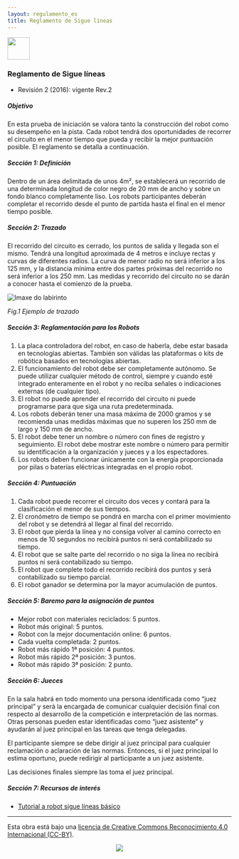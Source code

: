```yaml
---
layout: regulamento_es
title: Reglamento de Sigue líneas
---
```

[<img src="https://upload.wikimedia.org/wikipedia/commons/thumb/6/64/Flag_of_Galicia.svg/300px-Flag_of_Galicia.svg.png" width="50">](seguelinhas_gl)

### Reglamento de Sigue líneas

  - Revisión 2 (2016): vigente Rev.2

##### Objetivo

En esta prueba de iniciación se valora tanto la construcción del robot como su desempeño en la pista. Cada robot tendrá dos oportunidades de recorrer el circuito en el menor tiempo que pueda y recibir la mejor puntuación posible.
El reglamento se detalla a continuación.

##### Sección 1: Definición

Dentro de un área delimitada de unos 4m², se establecerá un recorrido de una determinada longitud de color negro de 20 mm de ancho y sobre un fondo blanco completamente liso. Los robots participantes deberán completar el recorrido desde el punto de partida hasta el final en el menor tiempo posible.

##### Sección 2: Trazado

El recorrido del circuito es cerrado, los puntos de salida y llegada son el mismo. Tendrá una longitud aproximada de 4 metros e incluye rectas y curvas de diferentes radios. La curva de menor radio no será inferior a los 125 mm, y la distancia mínima entre dos partes próximas del recorrido no será inferior a los 250 mm.
Las medidas y recorrido del circuito no se darán a conocer hasta el comienzo de la prueba.

![Imaxe do labirinto](img/linefollower_track.jpg)

*Fig.1 Ejemplo de trazado*

##### Sección 3: Reglamentación para los Robots

1. La placa controladora del robot, en caso de haberla, debe estar basada en tecnologías abiertas. También son válidas las plataformas o kits de robótica basados en tecnologías abiertas.
2. El funcionamiento del robot debe ser completamente autónomo. Se puede utilizar cualquier método de control, siempre y cuando esté integrado enteramente en el robot y no reciba señales o indicaciones externas (de cualquier tipo).
3. El robot no puede aprender el recorrido del circuito ni puede programarse para que siga una ruta predeterminada.
4. Los robots deberán tener una masa máxima de 2000 gramos y se recomienda unas medidas máximas que no superen los 250 mm de largo y 150 mm de ancho.
5. El robot debe tener un nombre o número con fines de registro y seguimiento. El robot debe mostrar este nombre o número para permitir su identificación a la organización y jueces y a los espectadores.
6. Los robots deben funcionar únicamente con la energía proporcionada por pilas o baterías eléctricas integradas en el propio robot.
 
##### Sección 4: Puntuación

1. Cada robot puede recorrer el circuito dos veces y contará para la clasificación el menor de sus tiempos.
2. El cronómetro de tiempo se pondrá en marcha con el primer movimiento del robot y se detendrá al llegar al final del recorrido.
3. El robot que pierda la línea y no consiga volver al camino correcto en menos de 10 segundos no recibirá puntos ni será contabilizado su tiempo.
4. El robot que se salte parte del recorrido o no siga la línea no recibirá puntos ni será contabilizado su tiempo.
5. El robot que complete todo el recorrido recibirá dos puntos y será contabilizado su tiempo parcial.
7. El robot ganador se determina por la mayor acumulación de puntos.
 
##### Sección 5: Baremo para la asignación de puntos

* Mejor robot con materiales reciclados: 5 puntos.
* Robot más original: 5 puntos.
* Robot con la mejor documentación online: 6 puntos.
* Cada vuelta completada: 2 puntos.
* Robot más rápido 1ª posición: 4 puntos.
* Robot más rápido 2ª posición: 3 puntos.
* Robot más rápido 3ª posición: 2 punto.

 
##### Sección 6: Jueces

En la sala habrá en todo momento una persona identificada como “juez principal” y será la encargada de comunicar cualquier decisión final con respecto al desarrollo de la competición e interpretación de las normas. Otras personas pueden estar identificadas como “juez asistente” y ayudarán al juez principal en las tareas que tenga delegadas.

El participante siempre se debe dirigir al juez principal para cualquier reclamación o aclaración de las normas. Entonces, si el juez principal lo estima oportuno, puede redirigir al participante a un juez asistente.

Las decisiones finales siempre las toma el juez principal.

##### Sección 7: Recursos de interés

  * [Tutorial a robot sigue líneas básico](http://todohacker.com/tutoriales/tutorial-robot-siguelineas)

----

Esta obra está bajo una [licencia de Creative Commons Reconocimiento 4.0 Internacional (CC-BY)](http://creativecommons.org/licenses/by/4.0/).
<p align="center">
<img src="https://i.creativecommons.org/l/by/4.0/88x31.png">
</p>
